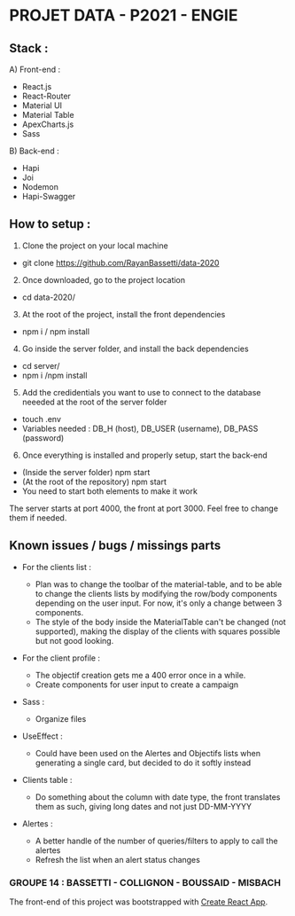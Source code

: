 # PROJET DATA - P2021 - ENGIE

## Stack :

A) Front-end : 
- React.js
- React-Router
- Material UI
- Material Table
- ApexCharts.js
- Sass

B) Back-end : 
- Hapi
- Joi
- Nodemon
- Hapi-Swagger

## How to setup : 

1) Clone the project on your local machine 
- git clone https://github.com/RayanBassetti/data-2020

2) Once downloaded, go to the project location
- cd data-2020/

3) At the root of the project, install the front dependencies 
- npm i / npm install

4) Go inside the server folder, and install the back dependencies
- cd server/
- npm i /npm install

5) Add the credidentials you want to use to connect to the database neeeded at the root of the server folder
- touch .env
- Variables needed : DB_H (host), DB_USER (username), DB_PASS (password)

6) Once everything is installed and properly setup, start the back-end
- (Inside the server folder) npm start 
- (At the root of the repository) npm start  
- You need to start both elements to make it work

The server starts at port 4000, the front at port 3000. 
Feel free to change them if needed.

## Known issues / bugs / missings parts 

- For the clients list : 
    - Plan was to change the toolbar of the material-table, and to be able to change the clients lists by modifying the row/body components depending on the user input.
      For now, it's only a change between 3 components.
    - The style of the body inside the MaterialTable can't be changed (not supported), making the display of the clients with squares possible but not good looking.

- For the client profile : 
    - The objectif creation gets me a 400 error once in a while.
    - Create components for user input to create a campaign

- Sass : 
    - Organize files

- UseEffect : 
    - Could have been used on the Alertes and Objectifs lists when generating a single card, but decided to do it softly instead

- Clients table : 
    - Do something about the column with date type, the front translates them as such, giving long dates and not just DD-MM-YYYY

- Alertes : 
    - A better handle of the number of queries/filters to apply to call the alertes
    - Refresh the list when an alert status changes
    

### GROUPE 14 : BASSETTI - COLLIGNON - BOUSSAID - MISBACH

The front-end of this project was bootstrapped with [Create React App](https://github.com/facebook/create-react-app).
